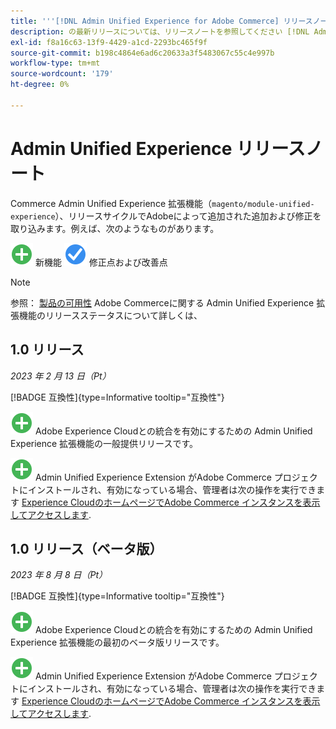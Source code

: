 ```yaml
---
title: '''[!DNL Admin Unified Experience for Adobe Commerce] リリースノート'
description: の最新リリースについては、リリースノートを参照してください [!DNL Admin Unified Experience] Commerceの拡張機能。
exl-id: f8a16c63-13f9-4429-a1cd-2293bc465f9f
source-git-commit: b198c4864e6ad6c20633a3f5483067c55c4e997b
workflow-type: tm+mt
source-wordcount: '179'
ht-degree: 0%

---
```


# Admin Unified Experience リリースノート

Commerce Admin Unified Experience 拡張機能（`magento/module-unified-experience`）、リリースサイクルでAdobeによって追加された追加および修正を取り込みます。例えば、次のようなものがあります。

![新規](../assets/new.svg) 新機能
![修正された問題](../assets/fix.svg) 修正点および改善点


>[!NOTE]
>
>参照： [製品の可用性](https://experienceleague.adobe.com/docs/commerce-operations/release/product-availability.html) Adobe Commerceに関する Admin Unified Experience 拡張機能のリリースステータスについて詳しくは、

## 1.0 リリース

*2023 年 2 月 13 日（Pt）*

[!BADGE 互換性]{type=Informative tooltip="互換性"}

![新規](../assets/new.svg) Adobe Experience Cloudとの統合を有効にするための Admin Unified Experience 拡張機能の一般提供リリースです。

![新規](../assets/new.svg) Admin Unified Experience Extension がAdobe Commerce プロジェクトにインストールされ、有効になっている場合、管理者は次の操作を実行できます [Experience CloudのホームページでAdobe Commerce インスタンスを表示してアクセスします](admin-unified-experience-integration-overview.md).


## 1.0 リリース（ベータ版）

*2023 年 8 月 8 日（Pt）*

[!BADGE 互換性]{type=Informative tooltip="互換性"}

![新規](../assets/new.svg) Adobe Experience Cloudとの統合を有効にするための Admin Unified Experience 拡張機能の最初のベータ版リリースです。

![新規](../assets/new.svg) Admin Unified Experience Extension がAdobe Commerce プロジェクトにインストールされ、有効になっている場合、管理者は次の操作を実行できます [Experience CloudのホームページでAdobe Commerce インスタンスを表示してアクセスします](admin-unified-experience-integration-overview.md).

